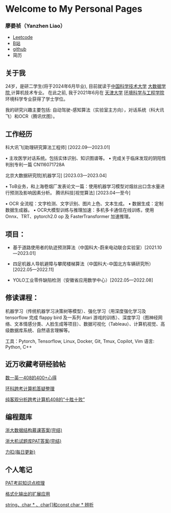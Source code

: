 # Welcome to My Personal Pages

### 廖晏祯（Yanzhen Liao）

* [Leetcode](https://leetcode.cn/u/mhhhaster/)
* [B站](https://space.bilibili.com/4844645)
* [github](https://github.com/Mhhhaster)
* 简历

## 关于我

24岁，是研二学生(将于2024年6月毕业), 目前就读于[中国科学技术大学](https://www.ustc.edu.cn/) [大数据学院 ](https://sds.ustc.edu.cn/)计算机技术专业。 在此之前, 我于2021年6月在 [天津大学](http://www.tju.edu.cn/) [环境科学与工程学院](http://tjusee.tju.edu.cn/) 环境科学专业获得了学士学位。

我的研究兴趣主要包括: 自动驾驶-感知算法（实验室主方向），对话系统（科大讯飞）和OCR（腾讯优图）。

## 工作经历

科大讯飞[助理研究算法工程师] [2022.09—2023.01]  

• 主攻医学对话系统。包括实体识别、知识图谱等。
• 完成关于临床发现的阴阳性判别专利一篇 CN116071728A

北京大数据研究院[机器学习] [2023.03—2023.04] 

• ToB业务，和上海卷烟厂发表论文一篇：使用机器学习模型对烟丝出口含水量进行预测及影响因素分析。
腾讯科技[视觉算法] [2023.04—至今] 

• OCR 全流程：文字检测、文字识别、图片上色、文本生成。
• 数据生成：定制数据生成器。
• OCR大模型训练与推理加速：多机多卡通信在线训练，使用 Onnx、TRT、pytorch2.0 op 及 FasterTransformer 加速推理。

## 项目：

* 基于道路使用者的轨迹预测算法（中国科大-蔚来电动联合实验室）[2021.10—2023.01] 

* 四足机器人导航避障与攀爬楼梯算法（中国科大-中国北方车辆研究所）[2022.05—2022.11]

* YOLO工业零件缺陷检测（安徽省应用数学中心）[2022.05—2022.08] 

  

## 修读课程：

机器学习（传统机器学习决策树等模型）、强化学习（用深度强化学习及 tensorflow 完成 flappy bird 及一系列 Atari 游戏的训练）、深度学习（图神经网络、文本情感分类、人脸生成等项目）、数据可视化（Tableau）、计算机视觉、高级数据库系统、自然语言理解等。

工具：Pytorch, Tensorflow, Linux, Docker, Git, Tmux, Copilot, Vim
语言: Python, C++


## 近万收藏考研经验帖

[数一英一408的400+心得](https://zhuanlan.zhihu.com/p/401034086)

[环科跨考计算机答疑整理](https://zhuanlan.zhihu.com/p/396699404)

[纯客观分析跨考计算机408的“十胜十败”](https://zhuanlan.zhihu.com/p/397615245)

## 编程题库

[浙大数据结构慕课答案(完结)](https://github.com/Mhhhaster/MOOC-DS-homework/tree/master/%E6%95%B0%E6%8D%AE%E7%BB%93%E6%9E%84%E6%B5%99%E5%A4%A7)

[浙大机试题库PAT答案(完结)](https://github.com/Mhhhaster/PAT-test-Advanced)

[力扣(每日更新)](https://github.com/Mhhhaster/myleetcode)

## 个人笔记

[PAT考前知识点梳理](https://blog.csdn.net/Mhhhaster/article/details/106748807?spm=1001.2014.3001.5501)

[格式化输出的扩展应用](https://blog.csdn.net/Mhhhaster/article/details/105982360)

[string、char * 、char[]和const char * 辨析](https://blog.csdn.net/Mhhhaster/article/details/105883299)


